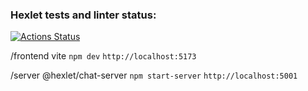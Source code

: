 ### Hexlet tests and linter status:
[![Actions Status](https://github.com/daria-z/frontend-project-12/actions/workflows/hexlet-check.yml/badge.svg)](https://github.com/daria-z/frontend-project-12/actions)

/frontend
vite `npm dev` `http://localhost:5173`

/server
@hexlet/chat-server `npm start-server` `http://localhost:5001`

